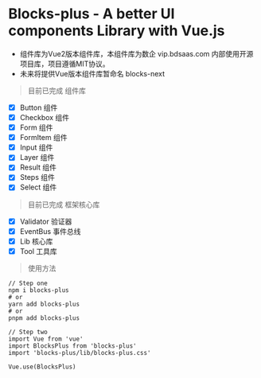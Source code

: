 # Blocks-plus - A better UI components Library with Vue.js

- 组件库为Vue2版本组件库，本组件库为数企 vip.bdsaas.com 内部使用开源项目库，项目遵循MIT协议。
- 未来将提供Vue版本组件库暂命名 blocks-next

>  目前已完成 组件库

- [X] Button 组件
- [X] Checkbox 组件
- [X] Form 组件
- [X] FormItem 组件
- [X] Input 组件
- [X] Layer 组件
- [X] Result 组件
- [X] Steps 组件
- [X] Select 组件

>  目前已完成 框架核心库

- [X] Validator 验证器
- [X] EventBus 事件总线
- [X] Lib 核心库
- [X] Tool 工具库

> 使用方法
```shell
// Step one
npm i blocks-plus
# or
yarn add blocks-plus
# or
pnpm add blocks-plus

// Step two
import Vue from 'vue'
import BlocksPlus from 'blocks-plus'
import 'blocks-plus/lib/blocks-plus.css'

Vue.use(BlocksPlus)
```
